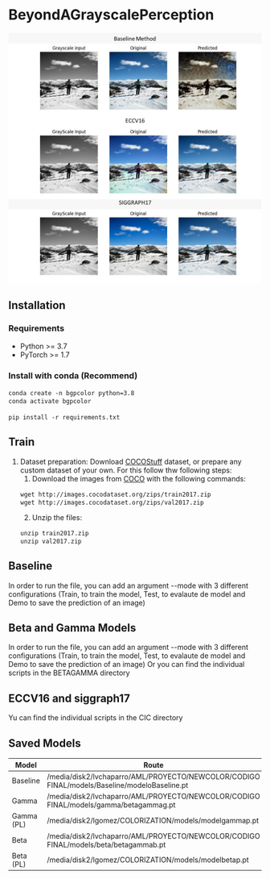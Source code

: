 # BeyondAGrayscalePerception
![](./example.jpeg)
## Installation

### Requirements
- Python >= 3.7
- PyTorch >= 1.7

### Install with conda (Recommend)

```
conda create -n bgpcolor python=3.8
conda activate bgpcolor

pip install -r requirements.txt
```
## Train

1. Dataset preparation: Download [COCOStuff](https://github.com/nightrome/cocostuff) dataset, or prepare any custom dataset of your own. For this follow thw following steps:
    1. Download the images from [COCO](https://github.com/nightrome/cocostuff#versions-of-coco-stuff) with the following commands:
    ```
    wget http://images.cocodataset.org/zips/train2017.zip
    wget http://images.cocodataset.org/zips/val2017.zip
    ```
    2. Unzip the files:
    ```
    unzip train2017.zip
    unzip val2017.zip
    ```

## Baseline 
In order to run the file, you can add an argument --mode with 3 different configurations (Train, to train the model, Test, to evalaute de model and Demo to save the prediction of an image)

## Beta and Gamma Models

In order to run the file, you can add an argument --mode with 3 different configurations (Train, to train the model, Test, to evalaute de model and Demo to save the prediction of an image)
Or you can find the individual scripts in the BETAGAMMA directory

## ECCV16 and siggraph17
Yu can find the individual scripts in the CIC directory

## Saved Models

| Model | Route |
|----------|----------|
| Baseline   |  /media/disk2/lvchaparro/AML/PROYECTO/NEWCOLOR/CODIGO FINAL/models/Baseline/modeloBaseline.pt   | 
| Gamma    | /media/disk2/lvchaparro/AML/PROYECTO/NEWCOLOR/CODIGO FINAL/models/gamma/betagammag.pt   | 
| Gamma (PL)    | /media/disk2/lgomez/COLORIZATION/models/modelgammap.pt   | 
| Beta    |/media/disk2/lvchaparro/AML/PROYECTO/NEWCOLOR/CODIGO FINAL/models/beta/betagammab.pt   | 
| Beta (PL)    | /media/disk2/lgomez/COLORIZATION/models/modelbetap.pt   | 
